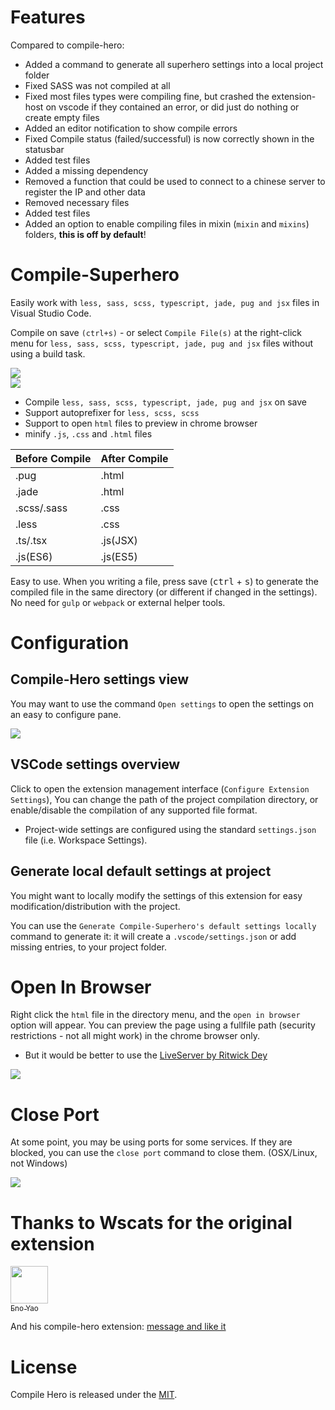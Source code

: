 # Features

Compared to compile-hero:

- Added a command to generate all superhero settings into a local project folder
- Fixed SASS was not compiled at all
- Fixed most files types were compiling fine, but crashed the extension-host on vscode if they contained an error, or did just do nothing or create empty files
- Added an editor notification to show compile errors 
- Fixed Compile status (failed/successful) is now correctly shown in the statusbar
- Added test files
- Added a missing dependency
- Removed a function that could be used to connect to a chinese server to register the IP and other data
- Removed necessary files
- Added test files
- Added an option to enable compiling files in mixin (`mixin` and `mixins`) folders, **this is off by default**!

# Compile-Superhero

Easily work with `less, sass, scss, typescript, jade, pug and jsx` files in Visual Studio Code.

Compile on save `(ctrl+s)` - or select `Compile File(s)` at the right-click menu for `less, sass, scss, typescript, jade, pug and jsx` files without using a build task.

<img src="https://BananaAcid.github.io/compile-superhero/screenshots/1.gif" />

<br/>

<img src="https://BananaAcid.github.io/compile-superhero/screenshots/3.gif" />

- Compile `less, sass, scss, typescript, jade, pug and jsx` on save
- Support autoprefixer for `less, scss, scss`
- Support to open `html` files to preview in chrome browser
- minify `.js`, `.css` and `.html` files

|Before Compile|After Compile|
|-|-|
|.pug|.html|
|.jade|.html|
|.scss/.sass|.css|
|.less|.css|
|.ts/.tsx|.js(JSX)|
|.js(ES6)|.js(ES5)|

Easy to use. When you writing a file, press save (<kbd>ctrl</kbd> + <kbd>s</kbd>) to generate the compiled file in the same directory (or different if changed in the settings). No need for `gulp` or `webpack` or external helper tools.

# Configuration

## Compile-Hero settings view

You may want to use the command `Open settings` to open the settings on an easy to configure pane.

<img src="https://BananaAcid.github.io/compile-superhero/screenshots/settings_small.png" />

## VSCode settings overview
Click to open the extension management interface (`Configure Extension Settings`), You can change the path of the project compilation directory, or enable/disable the compilation of any supported file format.

- Project-wide settings are configured using the standard `settings.json` file (i.e. Workspace Settings).

## Generate local default settings at project

You might want to locally modify the settings of this extension for easy modification/distribution with the project.

You can use the `Generate Compile-Superhero's default settings locally` command to generate it:
it will create a `.vscode/settings.json` or add missing entries, to your project folder.


<!-- img src="https://BananaAcid.github.io/compile-superhero/screenshots/5.gif" / -->

# Open In Browser

Right click the `html` file in the directory menu, and the `open in browser` option will appear. You can preview the page using a fullfile path (security restrictions - not all might work) in the chrome browser only.

- But it would be better to use the [LiveServer by Ritwick Dey](https://marketplace.visualstudio.com/items?itemName=ritwickdey.LiveServer)

<img src="https://BananaAcid.github.io/compile-superhero/screenshots/2.gif" />

# Close Port

At some point, you may be using ports for some services. If they are blocked, you can use the `close port` command to close them. (OSX/Linux, not Windows)

<img src="https://BananaAcid.github.io/compile-superhero/screenshots/4.gif" />


# Thanks to Wscats for the original extension

[<img src="https://avatars1.githubusercontent.com/u/17243165?s=460&v=4" width="60px;"/><br /><sub>Eno Yao</sub>](https://github.com/Wscats)

And his compile-hero extension: 
 [message and like it](https://marketplace.visualstudio.com/items?itemName=Wscats.qf&ssr=false#review-details)


# License

Compile Hero is released under the [MIT](http://opensource.org/licenses/MIT).
